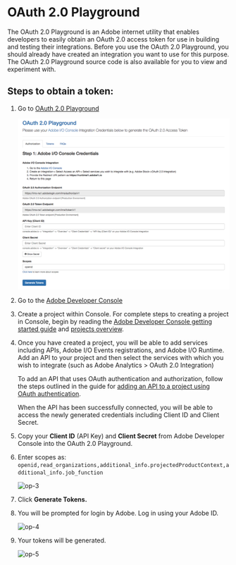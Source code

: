 # OAuth 2.0 Playground

The OAuth 2.0 Playground is an Adobe internet utility that enables developers to easily obtain an OAuth 2.0 access token for use in building and testing their integrations. Before you use the OAuth 2.0 Playground, you should already have created an integration you want to use for this purpose. The OAuth 2.0 Playground source code is also available for you to view and experiment with.

## Steps to obtain a token:

1. Go to [OAuth 2.0 Playground](https://adobeioruntime.net/api/v1/web/io-solutions/adobe-oauth-playground/oauth.html)  
  
    ![op-1](../Images/OP_1.png)

2. Go to the [Adobe Developer Console](/console)

3. Create a project within Console. For complete steps to creating a project in Console, begin by reading the [Adobe Developer Console getting started guide](../../getting-started.md) and [projects overview](../../projects/index.md). 

4. Once you have created a project, you will be able to add services including APIs, Adobe I/O Events registrations, and Adobe I/O Runtime. Add an API to your project and then select the services with which you wish to integrate (such as Adobe Analytics > OAuth 2.0 Integration)

    To add an API that uses OAuth authentication and authorization, follow the steps outlined in the guide for [adding an API to a project using OAuth authentication](../../services/services-add-api-oauth.md).

    When the API has been successfully connected, you will be able to access the newly generated credentials including Client ID and Client Secret.

5. Copy your **Client ID** (API Key) and **Client Secret** from Adobe Developer Console into the OAuth 2.0 Playground.

6. Enter scopes as:  
  ```openid,read_organizations,additional_info.projectedProductContext,additional_info.job_function```  
    
    ![op-3](../Images/OP_3.png)

7. Click **Generate Tokens.**

8. You will be prompted for login by Adobe. Log in using your Adobe ID.  
  
    ![op-4](../Images/OP_4.png)

9. Your tokens will be generated.  
  
    ![op-5](../Images/OP_5.png)
